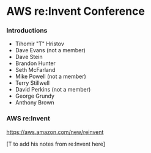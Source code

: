 AWS re:Invent Conference
========================

### Introductions
  * Tihomir "T" Hristov
  * Dave Evans (not a member)
  * Dave Stein
  * Brandon Hunter
  * Seth McFarland
  * Mike Powell (not a member)
  * Terry Stillwell
  * David Perkins (not a member)
  * George Grundy
  * Anthony Brown

### AWS re:Invent
  
  https://aws.amazon.com/new/reinvent


[T to add his notes from re:Invent here]
